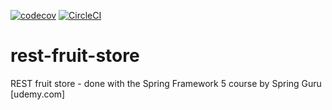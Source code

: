 [![codecov](https://codecov.io/gh/tscript3r/rest-fruit-store/branch/master/graph/badge.svg)](https://codecov.io/gh/tscript3r/rest-fruit-store)
[![CircleCI](https://circleci.com/gh/tscript3r/rest-fruit-store.svg?style=svg)](https://circleci.com/gh/tscript3r/rest-fruit-store)
# rest-fruit-store
REST fruit store - done with the Spring Framework 5 course by Spring Guru [udemy.com]

